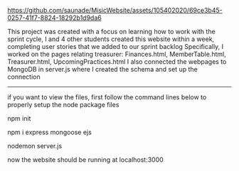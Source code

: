 https://github.com/saunade/MisicWebsite/assets/105402020/69ce3b45-0257-41f7-8824-18292b1d9da6



This project was created with a focus on learning how to work with the sprint cycle,
I and 4 other students created this website within a week, completing user stories that we added to our sprint backlog
Specifically, I worked on the pages relating treasurer: Finances.html, MemberTable.html, Treasurer.html, UpcomingPractices.html
I also connected the webpages to MongoDB in server.js where I created the schema and set up the connection

-----------------------------------------------------------------------------------------------------------------------------------

if you want to view the files, first follow the command lines below to properly setup the node package files

npm init

npm i express mongoose ejs

nodemon server.js

now the website should be running at localhost:3000

